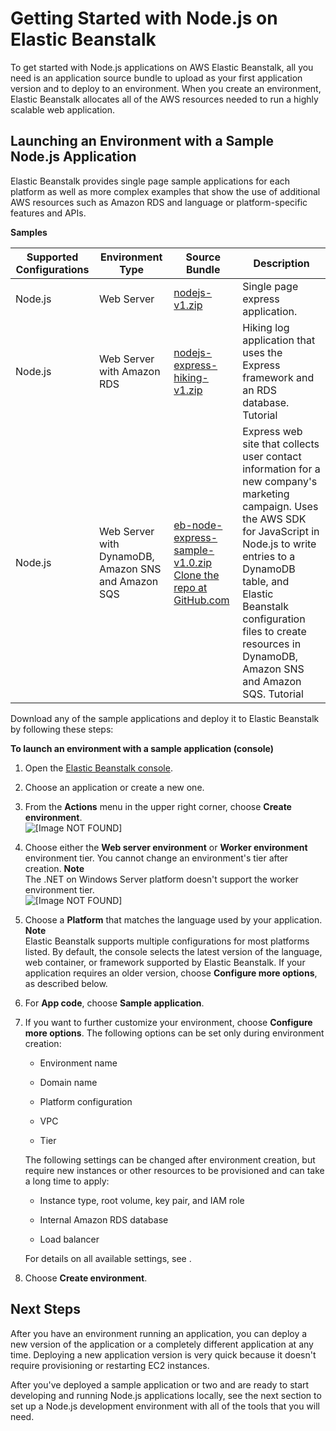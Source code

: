 # Getting Started with Node\.js on Elastic Beanstalk<a name="nodejs-getstarted"></a>

To get started with Node\.js applications on AWS Elastic Beanstalk, all you need is an application source bundle to upload as your first application version and to deploy to an environment\. When you create an environment, Elastic Beanstalk allocates all of the AWS resources needed to run a highly scalable web application\.

## Launching an Environment with a Sample Node\.js Application<a name="nodejs-getstarted-samples"></a>

Elastic Beanstalk provides single page sample applications for each platform as well as more complex examples that show the use of additional AWS resources such as Amazon RDS and language or platform\-specific features and APIs\.


**Samples**  

|  Supported Configurations  |  Environment Type  |  Source Bundle  |  Description  | 
| --- | --- | --- | --- | 
|  Node\.js  |  Web Server  |   [nodejs\-v1\.zip](samples/nodejs-v1.zip)   |  Single page express application\.  | 
|  Node\.js  |  Web Server with Amazon RDS  |  [nodejs\-express\-hiking\-v1\.zip](samples/nodejs-express-hiking-v1.zip)  |  Hiking log application that uses the Express framework and an RDS database\. Tutorial  | 
|  Node\.js  |  Web Server with DynamoDB, Amazon SNS and Amazon SQS  |  [eb\-node\-express\-sample\-v1\.0\.zip](https://github.com/awslabs/eb-node-express-sample/releases/download/v1.0/eb-node-express-sample-v1.0.zip) [Clone the repo at GitHub\.com](https://github.com/awslabs/eb-node-express-sample)  |  Express web site that collects user contact information for a new company's marketing campaign\. Uses the AWS SDK for JavaScript in Node\.js to write entries to a DynamoDB table, and Elastic Beanstalk configuration files to create resources in DynamoDB, Amazon SNS and Amazon SQS\. Tutorial  | 

Download any of the sample applications and deploy it to Elastic Beanstalk by following these steps:

**To launch an environment with a sample application \(console\)**

1. Open the [Elastic Beanstalk console](https://console.aws.amazon.com/elasticbeanstalk)\.

1. Choose an application or create a new one\.

1. From the **Actions** menu in the upper right corner, choose **Create environment**\.  
![\[Image NOT FOUND\]](http://docs.aws.amazon.com/elasticbeanstalk/latest/dg/images/application-actions-createnewenvironment.png)

1. Choose either the **Web server environment** or **Worker environment** environment tier\. You cannot change an environment's tier after creation\.
**Note**  
The \.NET on Windows Server platform doesn't support the worker environment tier\.  
![\[Image NOT FOUND\]](http://docs.aws.amazon.com/elasticbeanstalk/latest/dg/images/wizard-choosetier.png)

1. Choose a **Platform** that matches the language used by your application\.
**Note**  
Elastic Beanstalk supports multiple configurations for most platforms listed\. By default, the console selects the latest version of the language, web container, or framework supported by Elastic Beanstalk\. If your application requires an older version, choose **Configure more options**, as described below\.

1. For **App code**, choose **Sample application**\.

1. If you want to further customize your environment, choose **Configure more options**\. The following options can be set only during environment creation:

   + Environment name

   + Domain name

   + Platform configuration

   + VPC

   + Tier

   The following settings can be changed after environment creation, but require new instances or other resources to be provisioned and can take a long time to apply:

   + Instance type, root volume, key pair, and IAM role

   + Internal Amazon RDS database

   + Load balancer

   For details on all available settings, see \.

1. Choose **Create environment**\.

## Next Steps<a name="nodejs-getstarted-next"></a>

After you have an environment running an application, you can deploy a new version of the application or a completely different application at any time\. Deploying a new application version is very quick because it doesn't require provisioning or restarting EC2 instances\.

After you've deployed a sample application or two and are ready to start developing and running Node\.js applications locally, see the next section to set up a Node\.js development environment with all of the tools that you will need\.
